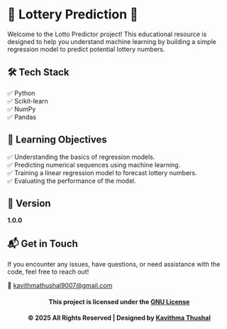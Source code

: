 # 🎰 Lottery Prediction 🎰

Welcome to the Lotto Predictor project! This educational resource is designed to help you understand machine learning by
building a simple regression model to predict potential lottery numbers.

## 🛠️ Tech Stack

✅ Python<br/>
✅ Scikit-learn<br/>
✅ NumPy<br/>
✅ Pandas<br/>

## 🚀 Learning Objectives

✅ Understanding the basics of regression models.<br/>
✅ Predicting numerical sequences using machine learning.<br/>
✅ Training a linear regression model to forecast lottery numbers.<br/>
✅ Evaluating the performance of the model.<br/>

## 📝 Version

**1.0.0**

## 📬 Get in Touch

If you encounter any issues, have questions, or need assistance with the code, feel free to reach out!

📧 [kavithmathushal9007@gmail.com](mailto:kavithmathushal9007@gmail.com)

<div align="center">

#### This project is licensed under the [GNU License](LICENSE)

#### © 2025 All Rights Reserved | Designed by [Kavithma Thushal](https://github.com/Kavithma-Thushal)

</div>